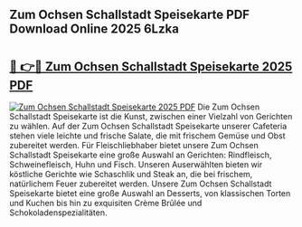 ## Zum Ochsen Schallstadt Speisekarte PDF Download Online 2025 6Lzka

# <h2><a href="http://gcebow9.nevu.top/?p=Zum+Ochsen+Schallstadt+Speisekarte">🔗 👉🔴 Zum Ochsen Schallstadt Speisekarte 2025 PDF</a></h2>

[![Zum Ochsen Schallstadt Speisekarte 2025 PDF](https://i.imgur.com/dBaPXMq.png)](http://gcebow9.nevu.top/?p=Zum+Ochsen+Schallstadt+Speisekarte)
Die Zum Ochsen Schallstadt Speisekarte ist die Kunst, zwischen einer Vielzahl von Gerichten zu wählen. Auf der Zum Ochsen Schallstadt Speisekarte unserer Cafeteria stehen viele leichte und frische Salate, die mit frischem Gemüse und Obst zubereitet werden. Für Fleischliebhaber bietet unsere Zum Ochsen Schallstadt Speisekarte eine große Auswahl an Gerichten: Rindfleisch, Schweinefleisch, Huhn und Fisch. Unseren Auserwählten bieten wir köstliche Gerichte wie Schaschlik und Steak an, die bei frischem, natürlichem Feuer zubereitet werden. Unsere Zum Ochsen Schallstadt Speisekarte bietet eine große Auswahl an Desserts, von klassischen Torten und Kuchen bis hin zu exquisiten Crème Brûlée und Schokoladenspezialitäten.
